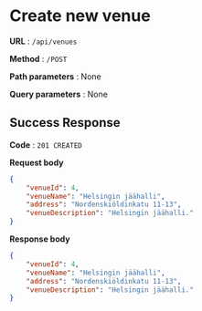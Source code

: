 # Create new venue

**URL** : `/api/venues`

**Method** : `/POST`

**Path parameters** : None

**Query parameters** : None

## Success Response 

**Code** : `201 CREATED`

**Request body**

```json
{
    "venueId": 4,
    "venueName": "Helsingin jäähalli",
    "address": "Nordenskiöldinkatu 11-13",
    "venueDescription": "Helsingin jäähalli."
}
```

**Response body**

```json
{
    "venueId": 4,
    "venueName": "Helsingin jäähalli",
    "address": "Nordenskiöldinkatu 11-13",
    "venueDescription": "Helsingin jäähalli."
}
```